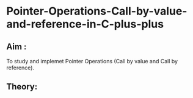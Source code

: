 # Pointer-Operations-Call-by-value-and-reference-in-C-plus-plus

## Aim :

To study and implemet Pointer Operations (Call by value and Call by reference).

## Theory:



